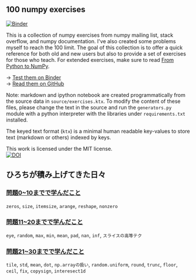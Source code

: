 ## 100 numpy exercises

[![Binder](http://mybinder.org/badge.svg)](http://mybinder.org:/repo/rougier/numpy-100/notebooks/100%20Numpy%20exercises.ipynb)

This is a collection of numpy exercises from numpy mailing list, stack overflow, and numpy documentation. I've also created some problems myself to reach the 100 limit. The goal of this collection is to offer a quick reference for both old and new users but also to provide a set of exercises for those who teach. For extended exercises, make sure to read [From Python to NumPy](http://www.labri.fr/perso/nrougier/from-python-to-numpy/).

→ [Test them on Binder](http://mybinder.org:/repo/rougier/numpy-100/notebooks/100_Numpy_exercises.ipynb)  
→ [Read them on GitHub](100_Numpy_exercises.md)  

Note: markdown and ipython notebook are created programmatically from the source data in `source/exercises.ktx`.
To modify the content of these files, please change the text in the source and run the `generators.py` module with a python
interpreter with the libraries under `requirements.txt` installed.

The keyed text format (`ktx`) is a minimal human readable key-values to store text (markdown or others) indexed by keys. 

This work is licensed under the MIT license.  
[![DOI](https://zenodo.org/badge/10173/rougier/numpy-100.svg)](https://zenodo.org/badge/latestdoi/10173/rougier/numpy-100)


## ひろちが積み上げてきた日々

### [問題0~10までで学んだこと](https://github.com/Hirochon/numpy-100/blob/master/story1-10.md)
`zeros`, `size`, `itemsize`, `arange`, `reshape`, `nonzero`

### [問題11~20までで学んだこと](https://github.com/Hirochon/numpy-100/blob/master/story11-20.md)
`eye`, `random`, `max`, `min`, `mean`, `pad`, `nan`, `inf`, `スライスの高等テク`

### [問題21~30までで学んだこと](https://github.com/Hirochon/numpy-100/blob/master/story21-30.md)
`tile`, `std`, `mean`, `dot`, `np.arrayの扱い`, `random.uniform`, `round`, `trunc`, `floor`, `ceil`, `fix`, `copysign`, `interesect1d`
